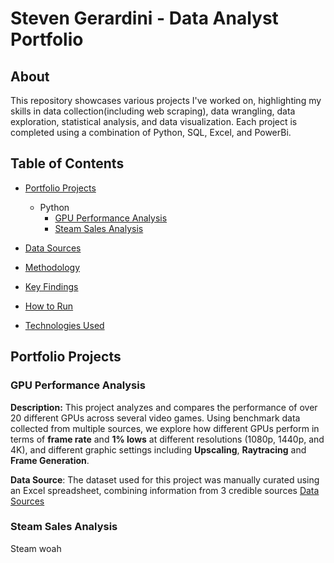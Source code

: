 # Steven Gerardini - Data Analyst Portfolio

## About
This repository showcases various projects I've worked on, highlighting my skills in data collection(including web scraping), data wrangling, data exploration, statistical analysis, and data visualization. Each project is completed using a combination of Python, SQL, Excel, and PowerBi.


## Table of Contents
- [Portfolio Projects](#portfolio-projects)
  
  - Python
      - [GPU Performance Analysis](#gpu-performance-analysis)
      - [Steam Sales Analysis](#steam-sales-analysis)
- [Data Sources](Data_Sources.md) 
- [Methodology](#methodology)
- [Key Findings](#key-findings)
- [How to Run](#how-to-run)
- [Technologies Used](#technologies-used)

## Portfolio Projects


### GPU Performance Analysis


**Description:** This project analyzes and compares the performance of over 20 different GPUs across several video games.
Using benchmark data collected from multiple sources, we explore how different GPUs perform in terms of **frame rate** and **1% lows** 
at different resolutions (1080p, 1440p, and 4K), and different graphic settings including **Upscaling**, **Raytracing** and **Frame Generation**.

**Data Source**: The dataset used for this project was manually curated using an Excel spreadsheet, combining information from 3 credible sources  [Data Sources](Data_Sources.md)


### Steam Sales Analysis
Steam woah





